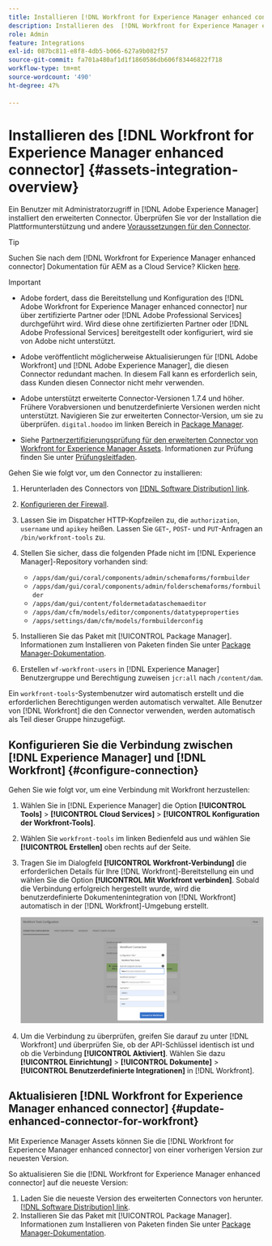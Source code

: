 ```yaml
---
title: Installieren [!DNL Workfront for Experience Manager enhanced connector]
description: Installieren des  [!DNL Workfront for Experience Manager enhanced connector]
role: Admin
feature: Integrations
exl-id: 087bc811-e8f8-4db5-b066-627a9b082f57
source-git-commit: fa701a480af1d1f1860586db606f83446822f718
workflow-type: tm+mt
source-wordcount: '490'
ht-degree: 47%

---
```


# Installieren des [!DNL Workfront for Experience Manager enhanced connector] {#assets-integration-overview}

Ein Benutzer mit Administratorzugriff in [!DNL Adobe Experience Manager]  installiert den erweiterten Connector. Überprüfen Sie vor der Installation die Plattformunterstützung und andere [Voraussetzungen für den Connector](https://one.workfront.com/s/csh?context=2467&amp;pubname=the-new-workfront-experience).

>[!TIP]
>
>Suchen Sie nach dem [!DNL Workfront for Experience Manager enhanced connector] Dokumentation für AEM as a Cloud Service? Klicken [here](https://experienceleague.adobe.com/docs/experience-manager-cloud-service/content/assets/integrations/workfront-connector-install.html?lang=en).

>[!IMPORTANT]
>
>* Adobe fordert, dass die Bereitstellung und Konfiguration des [!DNL Adobe Workfront for Experience Manager enhanced connector] nur über zertifizierte Partner oder [!DNL Adobe Professional Services] durchgeführt wird. Wird diese ohne zertifizierten Partner oder [!DNL Adobe Professional Services] bereitgestellt oder konfiguriert, wird sie von Adobe nicht unterstützt.
>
>* Adobe veröffentlicht möglicherweise Aktualisierungen für [!DNL Adobe Workfront] und [!DNL Adobe Experience Manager], die diesen Connector redundant machen. In diesem Fall kann es erforderlich sein, dass Kunden diesen Connector nicht mehr verwenden.
>
>* Adobe unterstützt erweiterte Connector-Versionen 1.7.4 und höher. Frühere Vorabversionen und benutzerdefinierte Versionen werden nicht unterstützt. Navigieren Sie zur erweiterten Connector-Version, um sie zu überprüfen. `digital.hoodoo` im linken Bereich in [Package Manager](https://experienceleague.adobe.com/docs/experience-manager-65/administering/contentmanagement/package-manager.html?lang=de).
>
>* Siehe [Partnerzertifizierungsprüfung für den erweiterten Connector von Workfront for Experience Manager Assets](https://solutionpartners.adobe.com/solution-partners/home/applications/experience_cloud/workfront/journey/dev_core.html). Informationen zur Prüfung finden Sie unter [Prüfungsleitfaden](https://express.adobe.com/page/Tc7Mq6zLbPFy8/).


Gehen Sie wie folgt vor, um den Connector zu installieren:

1. Herunterladen des Connectors von [[!DNL Software Distribution] link](https://experience.adobe.com/#/downloads/content/software-distribution/en/aem.html?package=/content/software-distribution/en/details.html/content/dam/aem/public/adobe/packages/cq650/product/assets/workfront-tools.ui.apps.zip).
1. [Konfigurieren der Firewall](https://one.workfront.com/s/document-item?bundleId=the-new-workfront-experience&amp;topicId=Content%2FAdministration_and_Setup%2FGet_started-WF_administration%2Fconfigure-your-firewall.html?lang=de).
1. Lassen Sie im Dispatcher HTTP-Kopfzeilen zu, die `authorization`, `username` und `apikey` heißen. Lassen Sie `GET`-, `POST`- und `PUT`-Anfragen an `/bin/workfront-tools` zu.
1. Stellen Sie sicher, dass die folgenden Pfade nicht im [!DNL Experience Manager]-Repository vorhanden sind:

   * `/apps/dam/gui/coral/components/admin/schemaforms/formbuilder`
   * `/apps/dam/gui/coral/components/admin/folderschemaforms/formbuilder`
   * `/apps/dam/gui/content/foldermetadataschemaeditor`
   * `/apps/dam/cfm/models/editor/components/datatypeproperties`
   * `/apps/settings/dam/cfm/models/formbuilderconfig`

1. Installieren Sie das Paket mit [!UICONTROL Package Manager]. Informationen zum Installieren von Paketen finden Sie unter [Package Manager-Dokumentation](/help/sites-administering/package-manager.md).
1. Erstellen `wf-workfront-users` in [!DNL Experience Manager] Benutzergruppe und Berechtigung zuweisen `jcr:all` nach `/content/dam`.

Ein `workfront-tools`-Systembenutzer wird automatisch erstellt und die erforderlichen Berechtigungen werden automatisch verwaltet. Alle Benutzer von [!DNL Workfront] die den Connector verwenden, werden automatisch als Teil dieser Gruppe hinzugefügt.

## Konfigurieren Sie die Verbindung zwischen [!DNL Experience Manager] und [!DNL Workfront] {#configure-connection}

Gehen Sie wie folgt vor, um eine Verbindung mit Workfront herzustellen:

1. Wählen Sie in [!DNL Experience Manager] die Option **[!UICONTROL Tools]** > **[!UICONTROL Cloud Services]** > **[!UICONTROL Konfiguration der Workfront-Tools]**.

1. Wählen Sie `workfront-tools` im linken Bedienfeld aus und wählen Sie **[!UICONTROL Erstellen]** oben rechts auf der Seite.

1. Tragen Sie im Dialogfeld **[!UICONTROL Workfront-Verbindung]** die erforderlichen Details für Ihre [!DNL Workfront]-Bereitstellung ein und wählen Sie die Option **[!UICONTROL Mit Workfront verbinden]**. Sobald die Verbindung erfolgreich hergestellt wurde, wird die benutzerdefinierte Dokumentenintegration von [!DNL Workfront] automatisch in der [!DNL Workfront]-Umgebung erstellt.

   ![Verbinden Sie [!DNL Experience Manager] und [!DNL Workfront]](/help/assets/assets/wf-connection-config.png)

1. Um die Verbindung zu überprüfen, greifen Sie darauf zu unter [!DNL Workfront] und überprüfen Sie, ob der API-Schlüssel identisch ist und ob die Verbindung **[!UICONTROL Aktiviert]**. Wählen Sie dazu **[!UICONTROL Einrichtung]** > **[!UICONTROL Dokumente]** > **[!UICONTROL Benutzerdefinierte Integrationen]** in [!DNL Workfront].

## Aktualisieren [!DNL Workfront for Experience Manager enhanced connector] {#update-enhanced-connector-for-workfront}

Mit Experience Manager Assets können Sie die [!DNL Workfront for Experience Manager enhanced connector] von einer vorherigen Version zur neuesten Version.

So aktualisieren Sie die [!DNL Workfront for Experience Manager enhanced connector] auf die neueste Version:

1. Laden Sie die neueste Version des erweiterten Connectors von herunter. [[!DNL Software Distribution] link](https://experience.adobe.com/#/downloads/content/software-distribution/en/aem.html?package=/content/software-distribution/en/details.html/content/dam/aem/public/adobe/packages/cq650/product/assets/workfront-tools.ui.apps.zip).
1. Installieren Sie das Paket mit [!UICONTROL Package Manager]. Informationen zum Installieren von Paketen finden Sie unter [Package Manager-Dokumentation](/help/sites-administering/package-manager.md).

